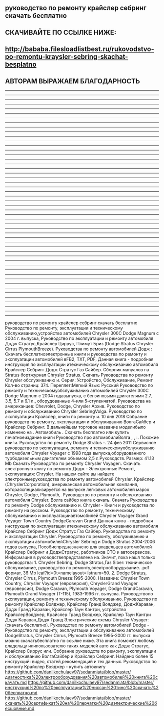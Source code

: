 руководство по ремонту крайслер себринг скачать бесплатно
--------------------------------------------------
СКАЧИВАЙТЕ ПО ССЫЛКЕ НИЖЕ:
--------------------------------------------------
http://bababa.filesloadlistbest.ru/rukovodstvo-po-remontu-kraysler-sebring-skachat-besplatno
--------------------------------------------------
АВТОРАМ ВЫРАЖАЕМ БЛАГОДАРНОСТЬ
--------------------------------------------------
--------------------------------------------------
--------------------------------------------------
--------------------------------------------------
--------------------------------------------------
--------------------------------------------------
--------------------------------------------------
--------------------------------------------------
--------------------------------------------------
--------------------------------------------------
--------------------------------------------------
--------------------------------------------------
--------------------------------------------------
--------------------------------------------------
--------------------------------------------------
--------------------------------------------------
--------------------------------------------------
--------------------------------------------------
--------------------------------------------------
--------------------------------------------------
--------------------------------------------------
--------------------------------------------------
--------------------------------------------------
--------------------------------------------------
--------------------------------------------------
--------------------------------------------------
--------------------------------------------------
--------------------------------------------------
--------------------------------------------------
--------------------------------------------------
--------------------------------------------------
--------------------------------------------------
--------------------------------------------------
--------------------------------------------------
--------------------------------------------------
--------------------------------------------------
--------------------------------------------------
--------------------------------------------------
--------------------------------------------------
--------------------------------------------------
--------------------------------------------------
--------------------------------------------------
--------------------------------------------------
--------------------------------------------------
--------------------------------------------------
--------------------------------------------------
--------------------------------------------------
--------------------------------------------------
--------------------------------------------------
--------------------------------------------------
--------------------------------------------------
руководство по ремонту крайслер себринг скачать бесплатно Руководство по ремонту, эксплуатации и техническому обслуживанию,устройство автомобилей Chrysler 300C  Dodge Magnum с 2004 г. выпуска, Руководство по эксплуатации и ремонту автомобиля Додж Стратус,Крайслер Циррус, Плимут Бриз (Dodge Stratus  Chrysler Cirrus  PlymouthBreeze). Руководства по ремонту автомобилей Додж : Скачать бесплатноэлектронные книги и руководства по ремонту и эксплуатации автомобилей вFB2, TXT, PDF,  Данная книга - подробная инструкция по эксплуатации итехническому обслуживанию автомобиля Крайслер Себринг  Додж Стратус Газ Сайбер. Сборник мануалов на Stratus  бортжурнал Chrysler Stratus. Скачать Руководства по ремонту Chrysler обслуживанию и. Серия: Устройство, Обслуживание, Ремонт Кол-во страниц: 374. Переплет:Мягкий Язык: Русский Руководство по ремонту и техническомуобслуживанию автомобилей Chrysler 300C  Dodge Magnum с 2004 годавыпуска, с бензиновыми двигателями 2.7, 3.5, 5.7 и 6.1 л., оборудованные 4-или 5-ступенчатой. Руководства на американцев: Chevrolet, Dodge, Chrysler Архив. Руководство по ремонту и обслуживанию Chrysler SebringVolga. Руководство по эксплуатации Крайслер, книги по ремонту и. 10 янв 2018  Собрание руководств по ремонту, эксплуатации и обслуживанию ВолгаСайбер и Крайслер Себринг. В дальнейшем торговое название моделибыло изменено на .  Автомобиль . Скачать бесплатно или купить печатноеиздание книги Руководство про автомобилиВолга , , :. Похожие книги. Руководство по ремонту Dodge Stratus -. 24 фев 2011  Сервисное руководство по эксплуатации, ремонту и техническомуобслуживанию автомобиля Chrysler Voyager с 1998 года выпуска,оборудованного турбодизельным двигателем объемом 2,5 л.Руководств. Размер: 41.13 Mb Скачать Руководство по ремонту Chrysler Voyager:. Скачать электронную книгу по ремонту Додж - Электронные
Ремонт, эксплуатация: Chrysler. На нашем сайте вы найдете электронныеруководства по ремонту автомобилей Chrysler. Крайслер (ChryslerCorporation), американская автомобильная компания, котораяспециализируется на выпуске легковых автомобилей марок Chrysler, Dodge, Plymouth,. Руководство по ремонту и обслуживанию автомобиля Chrysler. Волга сайбер книга скачать. Скачать Руководства по ремонту Dodge обслуживанию и. Chrysler - Книги и руководства по ремонту на русском. Руководство по ремонту, техническому обслуживанию и эксплуатацииавтомобилей Chrysler Voyager  Grand Voyager  Town  Country  DodgeCaravan  Grand  Данная книга - подробная инструкция по эксплуатации итехническому обслуживанию автомобиля Крайслер Себринг  Додж Стратус Газ Сайбер. Руководства по ремонту и эксплуатации Chrysler. Руководство по ремонту, обслуживанию и эксплуатации автомобилейChrysler Sebring и Dodge Stratus 2004-2006 годов выпуска, Пособиепредназначено для владельцев автомобилей Крайслер Себринг и ДоджСтратус, работников СТО и автосервисов. Информация в руководствепредставлена на. Значит, пока нашл только руководства: 1. Chrysler Sebring, Dodge Stratus,Газ Siber: техническое обслуживание, руководство по ремонту,электрооборудывание. .pdf формат,  36 Mb leaf?id=0t=namelayout=listnum=50. 2. Dodge Stratus, Chrysler Cirrus, Plymouth Breeze:1995-2000. Название: Chrysler Town  Country, Chrysler Voyager (евроверсия), ChryslerGrand Voyager (евроверсия), Dodge Caravan, Plymouth Voyager, Dodge GrandCaravan, Plymouth Grand Voyager (T-115), 1983-1996 гг. выпуска. Руководствопо эксплуатации, ремонту и техническому обслуживанию. Руководство по ремонту Крайслер Вояджер, Крайслер Гранд Вояджер, ДоджКараван, Додж Гранд Караван, Крайслер Таун Кантри, устройство КрайслерВояджер, Крайслер Гранд Вояджер, Крайслер Таун Кантри Додж Караван,Додж Гранд  Электрические схемы Chrysler Voyager: (скачать бесплатно). Руководство по ремонту автомобилей Dodge -
Руководство по ремонту, эксплуатации и обслуживанию автомобилей DodgeStratus, Chrysler Cirrus, Plymouth Breeze 1995-2000 гг. выпуска можно скачатьбесплатно по ссылке ниже. Эта книга поможет любому владельцу илипользователю таких моделей авто как Додж Стратус, Крайслер Сиррус или. Собрание руководств по ремонту, эксплуатации и обслуживанию ВолгаСайбер и Крайслер Себринг. Найдено более 15 инструкций: видео, статей,рекомендаций и тех данных. Руководство по ремонту Крайслер Вояджер - купить автокнигу
https://github.com/danilkochulaev97/sedanmiata/blob/master/диагностика%20электрооборудования%20автомобилей%20книга%20скачать.md
https://github.com/danilkochulaev97/sedanmiata/blob/master/инструкция%20по%20эксплуатации%20ниссан%20тино%20скачать%20бесплатно.md
https://github.com/danilkochulaev97/sedanmiata/blob/master/скачать%20сертификат%20на%20перчатки%20диэлектрические%20бесшовные.md